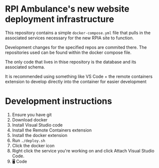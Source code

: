# RPI Ambulance's new website deployment infrastructure
This repository contains a simple `docker-compose.yml` file that pulls in the associated services necessary for the new RPIA site to function.

Development changes for the specified repos are commited there. The repositories used can be found within the docker compose file.

The only code that lives in thise repository is the database and its associated schema.

It is recommended using something like VS Code + the remote containers extension to develop directly into the container for easier development


# Development instructions
1. Ensure you have git
2. Download docker
3. Install Visual Studio code
4. Install the Remote Containers extension 
5. Install the docker extension
6. Run `./deploy.sh`
7. Click the docker icon
8. Right click the service you're working on and click Attach Visual Studio Code.
9. 🖥️ Code
